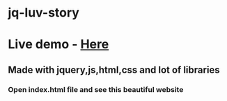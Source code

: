 # jq-luv-story

# Live demo - <a href="https://sssccc-sadads.netlify.app/">Here</a>

## Made with jquery,js,html,css and lot of libraries


### Open index.html file and see this beautiful website
